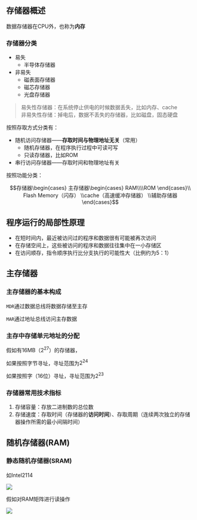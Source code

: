 ## 存储器概述

数据存储器在CPU外，也称为**内存**

### 存储器分类

- 易失
    - 半导体存储器
- 非易失
    - 磁表面存储器
    - 磁芯存储器
    - 光盘存储器

> 易失性存储器：在系统停止供电的时候数据丢失，比如内存、cache<br>
> 非易失性存储：掉电后，数据不丢失的存储器，比如磁盘，固态硬盘

按照存取方式分类有：

- 随机访问存储器——**存取时间与物理地址无关**（常用）
    - 随机存储器，在程序执行过程中可读可写
    - 只读存储器，比如ROM
- 串行访问存储器——存取时间和物理地址有关

按照功能分类：

$$存储器\begin{cases}
    主存储器\begin{cases}
        RAM\\\\ROM
    \end{cases}\\
    Flash Memory（闪存）
    \\cache（高速缓冲存储器）
    \\辅助存储器
\end{cases}$$


## 程序运行的局部性原理

- 在短时间内，最近被访问过的程序和数据很有可能被再次访问
- 在存储空间上，这些被访问的程序和数据往往集中在一小存储区
- 在访问顺存，指令顺序执行比分支执行的可能性大（比例约为5：1）

## 主存储器

### 主存储器的基本构成

`MDR`通过数据总线将数据存储至主存

`MAR`通过地址总线访问主存数据

### 主存中存储单元地址的分配

假如有16MB（$2^27$）的存储器，

如果按照字节寻址，寻址范围为$2^{24}$

如果按照字（16位）寻址，寻址范围为$2^{23}$

### 存储器常用技术指标

1. 存储容量：存放二进制数的总位数
2. 存储速度：存取时间（存储器的**访问时间**）、存取周期（连续两次独立的存储器操作所需的最小间隔时间）

## 随机存储器(RAM)

### 静态随机存储器(SRAM)

如Intel2114

![](https://github.com/DINOREXNB/DINOREXNB.github.io/blob/main/docs/images/jz9-1.png?raw=true)

假如对RAM矩阵进行读操作

![](https://github.com/DINOREXNB/DINOREXNB.github.io/blob/main/docs/images/jz9-2.png?raw=true)